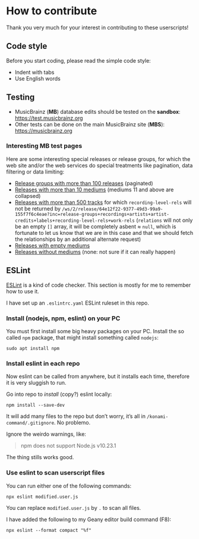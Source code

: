 
How to contribute
=================

Thank you very much for your interest in contributing to these userscripts!


Code style
----------

Before you start coding, please read the simple code style:

- Indent with tabs
- Use English words


Testing
-------

- MusicBrainz (**MB**) database edits should be tested on the **sandbox**:
  https://test.musicbrainz.org
- Other tests can be done on the main MusicBrainz site (**MBS**):
  https://musicbrainz.org

### Interesting MB test pages ###

Here are some interesting special releases or release groups,
for which the web site and/or the web services do special treatments
like pagination, data filtering or data limiting:

- [Release groups with more than 100 releases](https://musicbrainz.org/search?query=releases%3A%5B101+TO+9999999%5D&type=release_group&method=advanced)
  (paginated)
- [Releases with more than 10 mediums](https://musicbrainz.org/search?query=mediums%3A%5B11+TO+99999999%5D&type=release&method=advanced) (mediums 11 and above are collapsed)
- [Releases with more than 500 tracks](https://musicbrainz.org/search?query=tracks%3A%5B501+TO+99999999%5D&type=release&method=advanced)
  for which `recording-level-rels` will not be returned by
  `/ws/2/release/64e12f22-9377-49d3-99a9-155f7f6c4eae?inc=release-groups+recordings+artists+artist-credits+labels+recording-level-rels+work-rels`
  (`relations` will not only be an empty `[]` array, it will be completely asbent ≈ `null`,
  which is fortunate to let us know that we are in this case and that we should fetch the relationships by an additional alternate request)
- [Releases with empty mediums](https://musicbrainz.org/search?query=tracksmedium%3A0&type=release&method=advanced)
- [Releases without mediums](https://musicbrainz.org/search?query=mediums%3A0&type=release&method=advanced)
  (none: not sure if it can really happen)


ESLint
------

[ESLint](https://eslint.org) is a kind of code checker.
This section is mostly for me to remember how to use it.

I have set up an `.eslintrc.yaml` ESLint ruleset in this repo.


### Install (nodejs, npm, eslint) on your PC ###

You must first install some big heavy packages on your PC.
Install the so called `npm` package, that might install something called `nodejs`:

    sudo apt install npm


### Install eslint in each repo ###

Now eslint can be called from anywhere, but it installs each time,
therefore it is very sluggish to run.

Go into repo to _install_ (copy?) eslint locally:

    npm install --save-dev

It will add many files to the repo but don’t worry,
it’s all in `/konami-command/.gitignore`.
No problemo.

Ignore the weirdo warnings, like:

> npm does not support Node.js v10.23.1

The thing stills works good.


### Use eslint to scan userscript files ###

You can run either one of the following commands:

    npx eslint modified.user.js

You can replace `modified.user.js` by `.` to scan all files.

I have added the following to my Geany editor build command (F8):

    npx eslint --format compact "%f"
